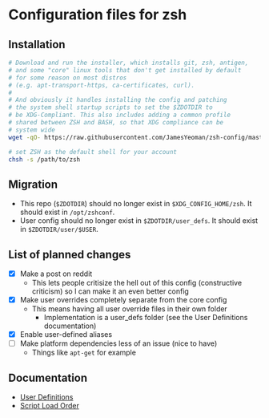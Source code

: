 # Configuration files for zsh

## Installation

```bash
# Download and run the installer, which installs git, zsh, antigen,
# and some "core" linux tools that don't get installed by default
# for some reason on most distros
# (e.g. apt-transport-https, ca-certificates, curl).
#
# And obviously it handles installing the config and patching
# the system shell startup scripts to set the $ZDOTDIR to
# be XDG-Compliant. This also includes adding a common profile
# shared between ZSH and BASH, so that XDG compliance can be
# system wide
wget -qO- https://raw.githubusercontent.com/JamesYeoman/zsh-config/master/coredeps.sh | bash

# set ZSH as the default shell for your account
chsh -s /path/to/zsh
```

## Migration

- This repo (`$ZDOTDIR`) should no longer exist in `$XDG_CONFIG_HOME/zsh`. It should exist in `/opt/zshconf`.
- User config should no longer exist in `$ZDOTDIR/user_defs`. It should exist in `$ZDOTDIR/user/$USER`.


## List of planned changes

- [x] Make a post on reddit
  - This lets people critisize the hell out of this config
    (constructive criticism) so I can make it an even better config
- [x] Make user overrides completely separate from the core config
  - This means having all user override files in their own folder
    - Implementation is a user_defs folder (see the User Definitions
      documentation)
- [x] Enable user-defined aliases
- [ ] Make platform dependencies less of an issue (nice to have)
  - Things like `apt-get` for example

## Documentation

- [User Definitions](./docs/userdefs.MD)
- [Script Load Order](./docs/loadorder.MD)

